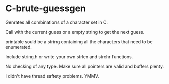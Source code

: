 # C-brute-guessgen
Genrates all combinations of a character set in C.

Call with the current guess or a empty string to get the next guess.

printable sould be a string containing all the characters that need to be enumerated.

Include string.h or write your own strlen and strchr functions.

No checking of any type. Make sure all pointers are valid and buffers plenty.

I didn't have thread saftety problems. YMMV.
